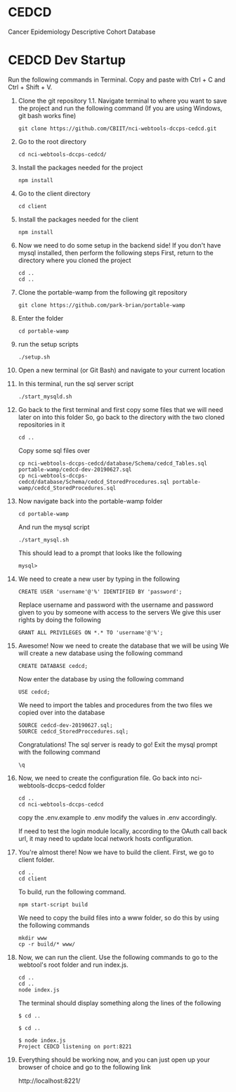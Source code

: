 # CEDCD

Cancer Epidemiology Descriptive Cohort Database

# CEDCD Dev Startup

Run the following commands in Terminal. Copy and paste with Ctrl + C and Ctrl + Shift + V.

1.  Clone the git repository
    1.1. Navigate terminal to where you want to save the project and run the following command (If you are using Windows, git bash works fine)

    ```console
    git clone https://github.com/CBIIT/nci-webtools-dccps-cedcd.git
    ```

2.  Go to the root directory

    ```console
    cd nci-webtools-dccps-cedcd/
    ```

3.  Install the packages needed for the project

    ```console
    npm install
    ```

4.  Go to the client directory

    ```console
    cd client
    ```

5.  Install the packages needed for the client

    ```console
    npm install
    ```

6.  Now we need to do some setup in the backend side!
    If you don't have mysql installed, then perform the following steps
    First, return to the directory where you cloned the project

    ```console
    cd ..
    cd ..
    ```

7.  Clone the portable-wamp from the following git repository

    ```console
    git clone https://github.com/park-brian/portable-wamp
    ```

8.  Enter the folder

    ```console
    cd portable-wamp
    ```

9.  run the setup scripts

    ```console
    ./setup.sh
    ```

10. Open a new terminal (or Git Bash) and navigate to your current location

11. In this terminal, run the sql server script

    ```console
    ./start_mysqld.sh
    ```

12. Go back to the first terminal and first copy some files that we will need later on into this folder
    So, go back to the directory with the two cloned repositories in it

    ```console
    cd ..
    ```

    Copy some sql files over

    ```console
    cp nci-webtools-dccps-cedcd/database/Schema/cedcd_Tables.sql portable-wamp/cedcd-dev-20190627.sql
    cp nci-webtools-dccps-cedcd/database/Schema/cedcd_StoredProcedures.sql portable-wamp/cedcd_StoredProcedures.sql
    ```

13. Now navigate back into the portable-wamp folder

    ```console
    cd portable-wamp
    ```

    And run the mysql script

    ```console
    ./start_mysql.sh
    ```

    This should lead to a prompt that looks like the following

    ```console
    mysql>
    ```

14. We need to create a new user by typing in the following

    ```console
    CREATE USER 'username'@'%' IDENTIFIED BY 'password';
    ```

    Replace username and password with the username and password given to you by someone with access to the servers
    We give this user rights by doing the following

    ```console
    GRANT ALL PRIVILEGES ON *.* TO 'username'@'%';
    ```

15. Awesome! Now we need to create the database that we will be using
    We will create a new database using the following command

    ```console
    CREATE DATABASE cedcd;
    ```

    Now enter the database by using the following command

    ```console
    USE cedcd;
    ```

    We need to import the tables and procedures from the two files we copied over into the database

    ```console
    SOURCE cedcd-dev-20190627.sql;
    SOURCE cedcd_StoredProccedures.sql;
    ```

    Congratulations! The sql server is ready to go!
    Exit the mysql prompt with the following command

    ```console
    \q
    ```

16. Now, we need to create the configuration file.
    Go back into nci-webtools-dccps-cedcd folder

    ```console
    cd ..
    cd nci-webtools-dccps-cedcd
    ```

    copy the .env.example to .env
    modify the values in .env accordingly.

    If need to test the login module locally, according to the OAuth call back url, it may need to update local network hosts configuration.

17. You're almost there!
    Now we have to build the client. First, we go to client folder.

    ```console
    cd ..
    cd client
    ```

    To build, run the following command.

    ```console
    npm start-script build
    ```

    We need to copy the build files into a www folder, so do this by using the following commands

    ```console
    mkdir www
    cp -r build/* www/
    ```

18. Now, we can run the client.
    Use the following commands to go to the webtool's root folder and run index.js.

    ```console
    cd ..
    cd ..
    node index.js
    ```

    The terminal should display something along the lines of the following

    ```console
    $ cd ..

    $ cd ..

    $ node index.js
    Project CEDCD listening on port:8221
    ```

19. Everything should be working now, and you can just open up your browser of choice and go to the following link

    http://localhost:8221/

